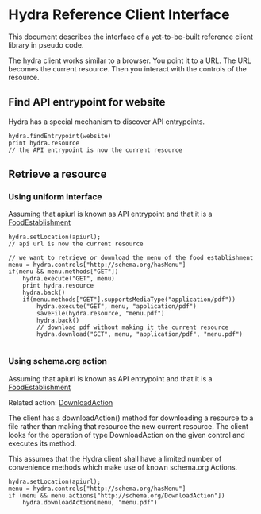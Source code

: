# Hydra Reference Client Interface

This document describes the interface of a yet-to-be-built reference client
library in pseudo code.

The hydra client works similar to a browser. You point it to a URL. The URL becomes the current resource. 
Then you interact with the controls of the resource.

## Find API entrypoint for website

Hydra has a special mechanism to discover API entrypoints.

```
hydra.findEntrypoint(website)
print hydra.resource 
// the API entrypoint is now the current resource
```

## Retrieve a resource


### Using uniform interface

Assuming that apiurl is known as API entrypoint and that it is a [FoodEstablishment](http://schema.org/FoodEstablishment)
```
hydra.setLocation(apiurl);
// api url is now the current resource

// we want to retrieve or download the menu of the food establishment
menu = hydra.controls["http://schema.org/hasMenu"]
if(menu && menu.methods["GET"])
    hydra.execute("GET", menu)
    print hydra.resource
    hydra.back()
    if(menu.methods["GET"].supportsMediaType("application/pdf")) 
        hydra.execute("GET", menu, "application/pdf")
        saveFile(hydra.resource, "menu.pdf")
        hydra.back()
        // download pdf without making it the current resource 
        hydra.download("GET", menu, "application/pdf", "menu.pdf")
    

```

### Using schema.org action

Assuming that apiurl is known as API entrypoint and that it is a [FoodEstablishment](http://schema.org/FoodEstablishment)

Related action: [DownloadAction](http://schema.org/DownloadAction)

The client has a downloadAction() method for downloading a resource to a file rather than making that 
resource the new current resource. The client looks for the operation of type DownloadAction 
on the given control and executes its method.

This assumes that the Hydra client shall have a limited number of convenience methods which make use of 
known schema.org Actions. 
```
hydra.setLocation(apiurl);
menu = hydra.controls["http://schema.org/hasMenu"]
if (menu && menu.actions["http://schema.org/DownloadAction"])
    hydra.downloadAction(menu, "menu.pdf")
    
```